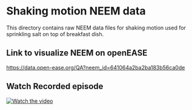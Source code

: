 # Shaking motion NEEM data
This directory contains raw NEEM data files for shaking motion used for sprinkling salt on top of breakfast dish.

## Link to visualize NEEM on openEASE
https://data.open-ease.org/QA?neem_id=641064a2ba2ba183b56ca0de


## Watch Recorded episode

[![Watch the video](https://i9.ytimg.com/vi_webp/iOzrnItg65Y/mq2.webp?sqp=CPzK0aAG-oaymwEmCMACELQB8quKqQMa8AEB-AH6CIAC0AWKAgwIABABGGAgZShQMA8=&rs=AOn4CLBF4sonJriottRpiU5gXM3KvwOt7Q)](https://youtu.be/iOzrnItg65Y)
